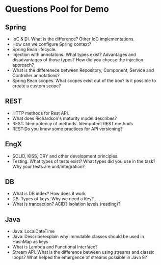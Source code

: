 # Questions Pool for Demo

## Spring
+ IoC & DI. What is the difference? Other IoC implementations.
+ How can we configure Spring context?
+ Spring Bean lifecycle.
+ Injection with annotatons. What types exist? Advantages and disadvantages of those types? How did you choose the injection approach?
+ What is the differenece between Repository, Component, Service and Controller annotations? 
+ Spring Bean scopes. What scopes exist out of the box? Is it possible to create a custom scope?

## REST
+ HTTP methods for Rest API.
+ What does Richardson's maturity model describes?
+ REST: Idempotency of methods. Idempotent REST methods
+ REST:Do you know some practices for API versioning? 

## EngX
+ SOLID, KISS, DRY and other development principles.
+ Testing. What types of tests exist? What types did you use in the task? Why your tests are unit/integration?

## DB
+ What is DB index? How does it work
+ DB: Types of keys. Why we need a Key?
+ What is trancaction? ACID? Isolation levels (reading)?

## Java
+ Java: LocalDateTime 
+ Java: Describe/explain why immutable classes should be used in HashMap as keys
+ What is Lambda and Functional Interface?
+ Stream API. What is the difference between using streams and classic loops? What helped the emergence of streams possible in Java 8?
